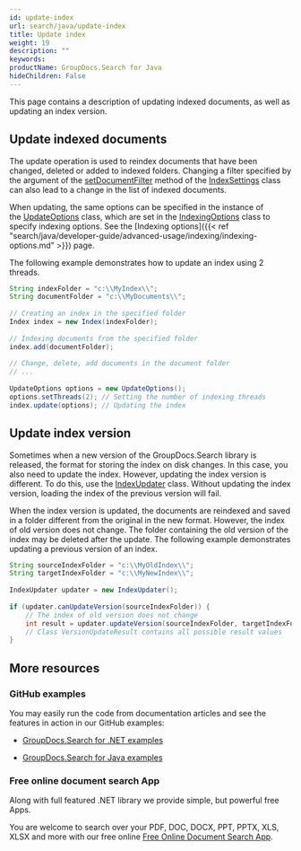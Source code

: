 ```yaml
---
id: update-index
url: search/java/update-index
title: Update index
weight: 19
description: ""
keywords: 
productName: GroupDocs.Search for Java
hideChildren: False
---
```

This page contains a description of updating indexed documents, as well as updating an index version.

## Update indexed documents

The update operation is used to reindex documents that have been changed, deleted or added to indexed folders. Changing a filter specified by the argument of the [setDocumentFilter](https://apireference.groupdocs.com/search/java/com.groupdocs.search/IndexSettings#setDocumentFilter(com.groupdocs.search.DocumentFilter)) method of the [IndexSettings](https://apireference.groupdocs.com/search/java/com.groupdocs.search/IndexSettings) class can also lead to a change in the list of indexed documents.

When updating, the same options can be specified in the instance of the [UpdateOptions](https://apireference.groupdocs.com/search/java/com.groupdocs.search.options/UpdateOptions) class, which are set in the [IndexingOptions](https://apireference.groupdocs.com/search/java/com.groupdocs.search.options/IndexingOptions) class to specify indexing options. See the [Indexing options]({{< ref "search/java/developer-guide/advanced-usage/indexing/indexing-options.md" >}}) page.

The following example demonstrates how to update an index using 2 threads.



```java
String indexFolder = "c:\\MyIndex\\";
String documentFolder = "c:\\MyDocuments\\";
 
// Creating an index in the specified folder
Index index = new Index(indexFolder);
 
// Indexing documents from the specified folder
index.add(documentFolder);
 
// Change, delete, add documents in the document folder
// ...
 
UpdateOptions options = new UpdateOptions();
options.setThreads(2); // Setting the number of indexing threads
index.update(options); // Updating the index
```

## Update index version

Sometimes when a new version of the GroupDocs.Search library is released, the format for storing the index on disk changes. In this case, you also need to update the index. However, updating the index version is different. To do this, use the [IndexUpdater](https://apireference.groupdocs.com/search/java/com.groupdocs.search/IndexUpdater) class. Without updating the index version, loading the index of the previous version will fail.

When the index version is updated, the documents are reindexed and saved in a folder different from the original in the new format. However, the index of old version does not change. The folder containing the old version of the index may be deleted after the update. The following example demonstrates updating a previous version of an index.



```java
String sourceIndexFolder = "c:\\MyOldIndex\\";
String targetIndexFolder = "c:\\MyNewIndex\\";
 
IndexUpdater updater = new IndexUpdater();
 
if (updater.canUpdateVersion(sourceIndexFolder)) {
    // The index of old version does not change
    int result = updater.updateVersion(sourceIndexFolder, targetIndexFolder);
    // Class VersionUpdateResult contains all possible result values
}
```

## More resources

### GitHub examples

You may easily run the code from documentation articles and see the features in action in our GitHub examples:

*   [GroupDocs.Search for .NET examples](https://github.com/groupdocs-search/GroupDocs.Search-for-.NET)
    
*   [GroupDocs.Search for Java examples](https://github.com/groupdocs-search/GroupDocs.Search-for-Java)
    

### Free online document search App

Along with full featured .NET library we provide simple, but powerful free Apps.

You are welcome to search over your PDF, DOC, DOCX, PPT, PPTX, XLS, XLSX and more with our free online [Free Online Document Search App](https://products.groupdocs.app/search).
